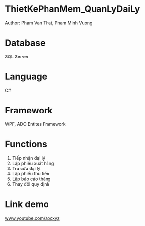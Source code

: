 # ThietKePhanMem_QuanLyDaiLy
 Author: Pham Van That, Pham Minh Vuong
# Database
 SQL Server
# Language
 C#
# Framework
 WPF, ADO Entites Framework
# Functions
 1. Tiếp nhận đại lý
 2. Lập phiếu xuất hàng
 3. Tra cứu đại lý
 4. Lập phiếu thu tiền
 5. Lập báo cáo tháng
 6. Thay đổi quy định
# Link demo
 www.youtube.com/abcxyz
